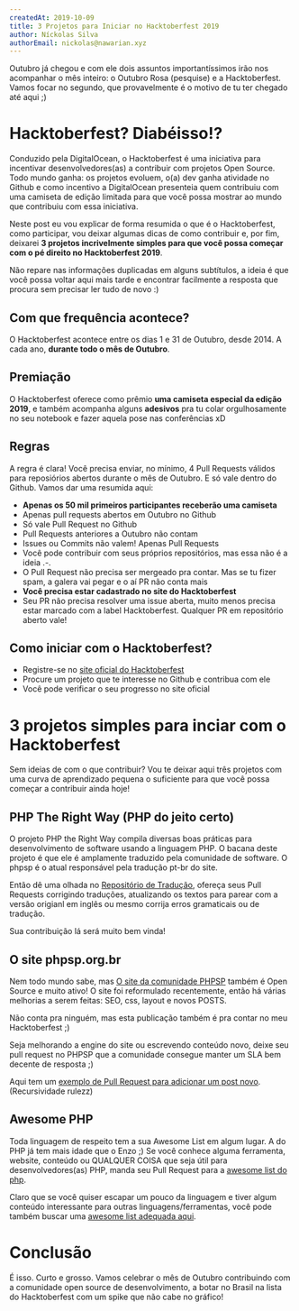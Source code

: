 ```yaml
---
createdAt: 2019-10-09
title: 3 Projetos para Iniciar no Hacktoberfest 2019
author: Níckolas Silva
authorEmail: nickolas@nawarian.xyz
---
```


Outubro já chegou e com ele dois assuntos importantíssimos irão nos acompanhar o mês inteiro: o Outubro Rosa (pesquise) e a Hacktoberfest.
Vamos focar no segundo, que provavelmente é o motivo de tu ter chegado até aqui ;)

# Hacktoberfest? Diabéisso!?

Conduzido pela DigitalOcean, o Hacktoberfest é uma iniciativa para incentivar desenvolvedores(as) a contribuir com projetos Open Source.
Todo mundo ganha: os projetos evoluem, o(a) dev ganha atividade no Github e como incentivo a DigitalOcean presenteia quem contribuiu com
uma camiseta de edição limitada para que você possa mostrar ao mundo que contribuiu com essa iniciativa.

Neste post eu vou explicar de forma resumida o que é o Hacktoberfest, como participar, vou deixar algumas dicas de como contribuir e, por fim,
deixarei **3 projetos incrivelmente simples para que você possa começar com o pé direito no Hacktoberfest 2019**.

Não repare nas informações duplicadas em alguns subtítulos, a ideia é que você possa voltar aqui mais tarde e encontrar facilmente a resposta
que procura sem precisar ler tudo de novo :)

## Com que frequência acontece?

O Hacktoberfest acontece entre os dias 1 e 31 de Outubro, desde 2014. A cada ano, **durante todo o mês de Outubro**.

## Premiação

O Hacktoberfest oferece como prêmio **uma camiseta especial da edição 2019**, e também acompanha alguns **adesivos** pra tu colar orgulhosamente
no seu notebook e fazer aquela pose nas conferências xD

## Regras

A regra é clara! Você precisa enviar, no mínimo, 4 Pull Requests válidos para reposiórios abertos durante o mês de Outubro. E só vale dentro do
Github. Vamos dar uma resumida aqui:

- **Apenas os 50 mil primeiros participantes receberão uma camiseta**
- Apenas pull requests abertos em Outubro no Github
- Só vale Pull Request no Github
- Pull Requests anteriores a Outubro não contam
- Issues ou Commits não valem! Apenas Pull Requests
- Você pode contribuir com seus próprios repositórios, mas essa não é a ideia .-.
- O Pull Request não precisa ser mergeado pra contar. Mas se tu fizer spam, a galera vai pegar e o aí PR não conta mais
- **Você precisa estar cadastrado no site do Hacktoberfest**
- Seu PR não precisa resolver uma issue aberta, muito menos precisa estar marcado com a label Hacktoberfest. Qualquer PR em repositório aberto vale!

## Como iniciar com o Hacktoberfest?

- Registre-se no [site oficial do Hacktoberfest](https://hacktoberfest.digitalocean.com/)
- Procure um projeto que te interesse no Github e contribua com ele
- Você pode verificar o seu progresso no site oficial

# 3 projetos simples para inciar com o Hacktoberfest

Sem ideias de com o que contribuir? Vou te deixar aqui três projetos com uma curva de aprendizado pequena o suficiente
para que você possa começar a contribuir ainda hoje!

## PHP The Right Way (PHP do jeito certo)

O projeto PHP the Right Way compila diversas boas práticas para desenvolvimento de software usando a linguagem PHP. O bacana deste
projeto é que ele é amplamente traduzido pela comunidade de software. O phpsp é o atual responsável pela tradução pt-br do site.

Então dê uma olhada no [Repositório de Tradução](https://github.com/PHPSP/php-the-right-way), ofereça seus Pull Requests corrigindo
traduções, atualizando os textos para parear com a versão origianl em inglês ou mesmo corrija erros gramaticais ou de tradução.

Sua contribuição lá será muito bem vinda!

## O site phpsp.org.br

Nem todo mundo sabe, mas [O site da comunidade PHPSP](https://phpsp.org.br) também é Open Source e muito ativo!
O site foi reformulado recentemente, então há várias melhorias a serem feitas: SEO, css, layout e novos POSTS.

Não conta pra ninguém, mas esta publicação também é pra contar no meu Hacktoberfest ;)

Seja melhorando a engine do site ou escrevendo conteúdo novo, deixe seu pull request no PHPSP que a comunidade consegue manter um SLA
bem decente de resposta ;)

Aqui tem um [exemplo de Pull Request para adicionar um post novo](https://github.com/PHPSP/phpsp.org.br/pull/73). (Recursividade rulezz)

## Awesome PHP

Toda linguagem de respeito tem a sua Awesome List em algum lugar. A do PHP já tem mais idade que o Enzo ;)
Se você conhece alguma ferramenta, website, conteúdo ou QUALQUER COISA que seja útil para desenvolvedores(as) PHP, manda seu Pull Request
para a [awesome list do php](https://github.com/ziadoz/awesome-php).

Claro que se você quiser escapar um pouco da linguagem e tiver algum conteúdo interessante para outras linguagens/ferramentas, você
pode também buscar uma [awesome list adequada aqui](https://github.com/topics/awesome).

# Conclusão

É isso. Curto e grosso. Vamos celebrar o mês de Outubro contribuindo com a comunidade open source de desenvolvimento, a botar no Brasil
na lista do Hacktoberfest com um spike que não cabe no gráfico!

